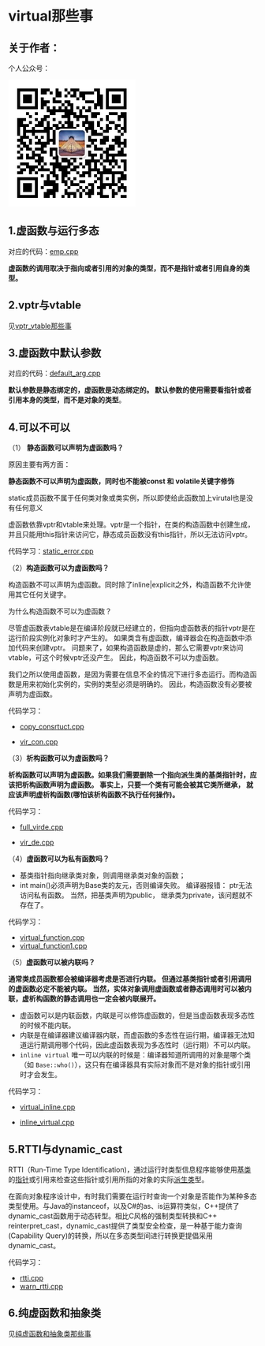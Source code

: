 # virtual那些事

## 关于作者：

个人公众号：

![](../img/wechat.jpg)

## 1.虚函数与运行多态

对应的代码：[emp.cpp](./set1/emp.cpp)

**虚函数的调用取决于指向或者引用的对象的类型，而不是指针或者引用自身的类型。**

## 2.vptr与vtable

见[vptr_vtable那些事](../vptr_vtable)

## 3.虚函数中默认参数

对应的代码：[default_arg.cpp](./set2/default_arg.cpp)

**默认参数是静态绑定的，虚函数是动态绑定的。 默认参数的使用需要看指针或者引用本身的类型，而不是对象的类型**。

## 4.可以不可以

（1） **静态函数可以声明为虚函数吗？**

原因主要有两方面：

**静态函数不可以声明为虚函数，同时也不能被const 和 volatile关键字修饰**

static成员函数不属于任何类对象或类实例，所以即使给此函数加上virutal也是没有任何意义

虚函数依靠vptr和vtable来处理。vptr是一个指针，在类的构造函数中创建生成，并且只能用this指针来访问它，静态成员函数没有this指针，所以无法访问vptr。

代码学习：[static_error.cpp  ](./set3/static_error.cpp  )

（2）**构造函数可以为虚函数吗？**

构造函数不可以声明为虚函数。同时除了inline|explicit之外，构造函数不允许使用其它任何关键字。

为什么构造函数不可以为虚函数？

尽管虚函数表vtable是在编译阶段就已经建立的，但指向虚函数表的指针vptr是在运行阶段实例化对象时才产生的。 如果类含有虚函数，编译器会在构造函数中添加代码来创建vptr。 问题来了，如果构造函数是虚的，那么它需要vptr来访问vtable，可这个时候vptr还没产生。 因此，构造函数不可以为虚函数。

我们之所以使用虚函数，是因为需要在信息不全的情况下进行多态运行。而构造函数是用来初始化实例的，实例的类型必须是明确的。 因此，构造函数没有必要被声明为虚函数。

代码学习：

- [copy_consrtuct.cpp](./set3/copy_consrtuct.cpp) 

- [vir_con.cpp](./set3/vir_con.cpp) 

（3）**析构函数可以为虚函数吗？**

**析构函数可以声明为虚函数。如果我们需要删除一个指向派生类的基类指针时，应该把析构函数声明为虚函数。 事实上，只要一个类有可能会被其它类所继承， 就应该声明虚析构函数(哪怕该析构函数不执行任何操作)。**

代码学习：

- [full_virde.cpp](./set3/full_virde.cpp)

- [vir_de.cpp ](./set3/vir_de.cpp)      

（4）**虚函数可以为私有函数吗？**

- 基类指针指向继承类对象，则调用继承类对象的函数；
- int main()必须声明为Base类的友元，否则编译失败。 编译器报错： ptr无法访问私有函数。 当然，把基类声明为public， 继承类为private，该问题就不存在了。

代码学习：

- [virtual_function.cpp](./set3/virtual_function.cpp)
- [virtual_function1.cpp](./set3/virtual_function1.cpp)

（5）**虚函数可以被内联吗？**

**通常类成员函数都会被编译器考虑是否进行内联。 但通过基类指针或者引用调用的虚函数必定不能被内联。 当然，实体对象调用虚函数或者静态调用时可以被内联，虚析构函数的静态调用也一定会被内联展开。**

- 虚函数可以是内联函数，内联是可以修饰虚函数的，但是当虚函数表现多态性的时候不能内联。
- 内联是在编译器建议编译器内联，而虚函数的多态性在运行期，编译器无法知道运行期调用哪个代码，因此虚函数表现为多态性时（运行期）不可以内联。
- `inline virtual` 唯一可以内联的时候是：编译器知道所调用的对象是哪个类（如 `Base::who()`），这只有在编译器具有实际对象而不是对象的指针或引用时才会发生。

代码学习：

- [virtual_inline.cpp](./set3/virtual_inline.cpp)

- [inline_virtual.cpp](./set3/inline_virtual.cpp)

## 5.RTTI与dynamic_cast

RTTI（Run-Time Type Identification)，通过运行时类型信息程序能够使用[基类](https://baike.baidu.com/item/%E5%9F%BA%E7%B1%BB/9589663)的[指针](https://baike.baidu.com/item/%E6%8C%87%E9%92%88/2878304)或引用来检查这些指针或引用所指的对象的实际[派生类](https://baike.baidu.com/item/%E6%B4%BE%E7%94%9F%E7%B1%BB)型。

在面向对象程序设计中，有时我们需要在运行时查询一个对象是否能作为某种多态类型使用。与Java的instanceof，以及C#的as、is运算符类似，C++提供了dynamic_cast函数用于动态转型。相比C风格的强制类型转换和C++ reinterpret_cast，dynamic_cast提供了类型安全检查，是一种基于能力查询(Capability Query)的转换，所以在多态类型间进行转换更提倡采用dynamic_cast。

代码学习：

- [rtti.cpp](./set4/rtti.cpp)
- [warn_rtti.cpp](./set4/warn_rtti.cpp)

## 6.纯虚函数和抽象类

见[纯虚函数和抽象类那些事](../abstract)
